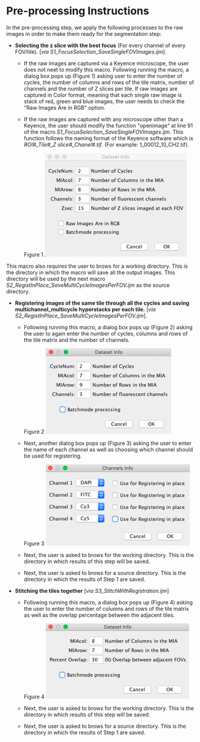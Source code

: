 # Pre-processing Instructions

In the pre-processing step, we apply the following processes to the raw images in order to make them ready for the segmentation step:
* **Selecting the z slice with the best focus** (For every channel of every FOV/tile). [*via S1_FocusSelection_SaveSingleFOVImages.ijm*]. 
  * If the raw images are captured via a Keyence microscope, the user does not neet to modify this macro. Following running the macro, a dialog box pops up (Figure 1) asking user to enter the number of cycles, the number of columns and rows of the tile matrix, number of channels and the number of Z slices per tile. If raw images are captured in Color format, meaning that each single raw image is stack of red, green and blue images, the user needs to check the "Raw Images Are in RGB" option.
  
  * If the raw images are captured with any microscope other than a Keyence, the user should modify the function "openimage" at line 91 of the macro *S1_FocusSelection_SaveSingleFOVImages.ijm*. This function follows the naming format of the Keyence software which is *ROI#_Tile#_Z slice#_Chanel#.tif*. (For example: 1_00012_10_CH2.tif).
  
    Figure 1 
    ![](Images/Figure%201.png) 

This macro also requires the user to brows for a working directory. This is the directory in which the macro will save all the output images. This directory will be used by the next macro *S2_RegistInPlace_SaveMultiCycleImagesPerFOV.ijm* as the source directory.


* **Registering images of the same tile through all the cycles and saving multichannel_multicycle hyperstacks per each tile.** [*via S2_RegistInPlace_SaveMultiCycleImagesPerFOV.ijm*].
  * Following running this macro, a dialog box pops up (Figure 2) asking the user to again enter the number of cycles, columns and rows of the tile matrix and the number of channels.

    Figure 2
    ![](Images/Figure%202.png) 


  * Next, another dialog box pops up (Figure 3) asking the user to enter the name of each channel as well as choosing which channel should be used for registering.  
  
    Figure 3
    ![](Images/Figure%203.png) 
    
  * Next, the user is asked to brows for the working directory. This is the directory in which results of this step will be saved.
  
  * Next, the user is asked to brows for a source directory. This is the directory in which the results of Step 1 are saved.
  
* **Stitching the tiles together** [*via S3_StitchWithRegistration.ijm*]
  * Following running this macro, a dialog box pops up (Figure 4) asking the user to enter the number of columns and rows of the tile matrix as well as the overlap percentage between the adjacent tiles.
  
    Figure 4
    ![](Images/Figure%204.png) 
    
  * Next, the user is asked to brows for the working directory. This is the directory in which results of this step will be saved.
  
  * Next, the user is asked to brows for a source directory. This is the directory in which the results of Step 1 are saved.
